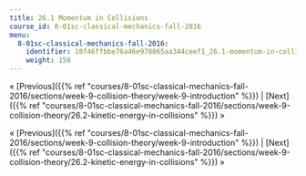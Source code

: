 ```yaml
---
title: 26.1 Momentum in Collisions
course_id: 8-01sc-classical-mechanics-fall-2016
menu:
  8-01sc-classical-mechanics-fall-2016:
    identifier: 18f46ffbbe76a46e978065aa344ceef1_26.1-momentum-in-collisions
    weight: 150
---
```

« [Previous]({{% ref "courses/8-01sc-classical-mechanics-fall-2016/sections/week-9-collision-theory/week-9-introduction" %}}) | [Next]({{% ref "courses/8-01sc-classical-mechanics-fall-2016/sections/week-9-collision-theory/26.2-kinetic-energy-in-collisions" %}}) »

« [Previous]({{% ref "courses/8-01sc-classical-mechanics-fall-2016/sections/week-9-collision-theory/week-9-introduction" %}}) | [Next]({{% ref "courses/8-01sc-classical-mechanics-fall-2016/sections/week-9-collision-theory/26.2-kinetic-energy-in-collisions" %}}) »